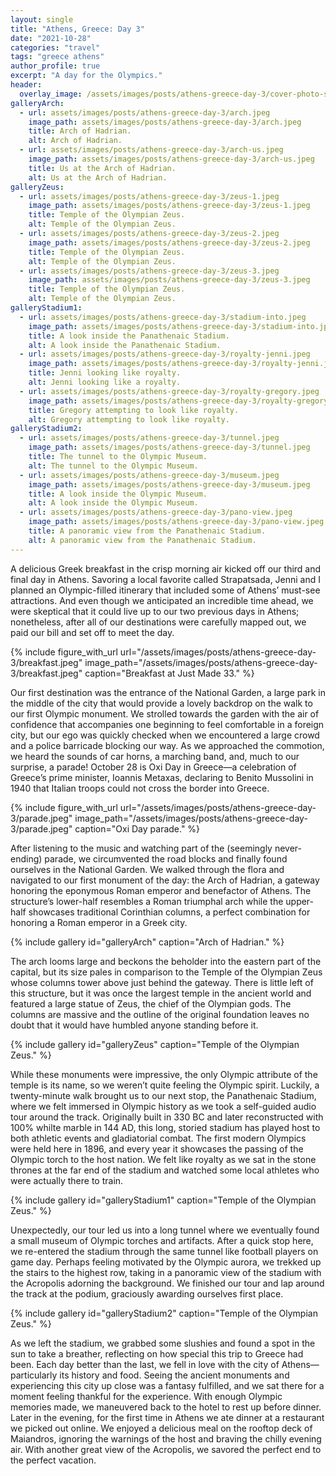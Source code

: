 ```yaml
---
layout: single
title: "Athens, Greece: Day 3"
date: "2021-10-28"
categories: "travel"
tags: "greece athens"
author_profile: true
excerpt: "A day for the Olympics."
header:
  overlay_image: /assets/images/posts/athens-greece-day-3/cover-photo-stadium.jpeg
galleryArch:
  - url: assets/images/posts/athens-greece-day-3/arch.jpeg
    image_path: assets/images/posts/athens-greece-day-3/arch.jpeg
    title: Arch of Hadrian.
    alt: Arch of Hadrian.
  - url: assets/images/posts/athens-greece-day-3/arch-us.jpeg
    image_path: assets/images/posts/athens-greece-day-3/arch-us.jpeg
    title: Us at the Arch of Hadrian.
    alt: Us at the Arch of Hadrian.
galleryZeus:
  - url: assets/images/posts/athens-greece-day-3/zeus-1.jpeg
    image_path: assets/images/posts/athens-greece-day-3/zeus-1.jpeg
    title: Temple of the Olympian Zeus.
    alt: Temple of the Olympian Zeus.
  - url: assets/images/posts/athens-greece-day-3/zeus-2.jpeg
    image_path: assets/images/posts/athens-greece-day-3/zeus-2.jpeg
    title: Temple of the Olympian Zeus.
    alt: Temple of the Olympian Zeus.
  - url: assets/images/posts/athens-greece-day-3/zeus-3.jpeg
    image_path: assets/images/posts/athens-greece-day-3/zeus-3.jpeg
    title: Temple of the Olympian Zeus.
    alt: Temple of the Olympian Zeus.
galleryStadium1:
  - url: assets/images/posts/athens-greece-day-3/stadium-into.jpeg
    image_path: assets/images/posts/athens-greece-day-3/stadium-into.jpeg
    title: A look inside the Panathenaic Stadium.
    alt: A look inside the Panathenaic Stadium.
  - url: assets/images/posts/athens-greece-day-3/royalty-jenni.jpeg
    image_path: assets/images/posts/athens-greece-day-3/royalty-jenni.jpeg
    title: Jenni looking like royalty.
    alt: Jenni looking like a royalty.
  - url: assets/images/posts/athens-greece-day-3/royalty-gregory.jpeg
    image_path: assets/images/posts/athens-greece-day-3/royalty-gregory.jpeg
    title: Gregory attempting to look like royalty.
    alt: Gregory attempting to look like royalty.
galleryStadium2:
  - url: assets/images/posts/athens-greece-day-3/tunnel.jpeg
    image_path: assets/images/posts/athens-greece-day-3/tunnel.jpeg
    title: The tunnel to the Olympic Museum.
    alt: The tunnel to the Olympic Museum.
  - url: assets/images/posts/athens-greece-day-3/museum.jpeg
    image_path: assets/images/posts/athens-greece-day-3/museum.jpeg
    title: A look inside the Olympic Museum.
    alt: A look inside the Olympic Museum.
  - url: assets/images/posts/athens-greece-day-3/pano-view.jpeg
    image_path: assets/images/posts/athens-greece-day-3/pano-view.jpeg
    title: A panoramic view from the Panathenaic Stadium.
    alt: A panoramic view from the Panathenaic Stadium.
---
```


A delicious Greek breakfast in the crisp morning air kicked off our third and final day in Athens. Savoring a local favorite called Strapatsada, Jenni and I planned an Olympic-filled itinerary that included some of Athens’ must-see attractions. And even though we anticipated an incredible time ahead, we were skeptical that it could live up to our two previous days in Athens; nonetheless, after all of our destinations were carefully mapped out, we paid our bill and set off to meet the day.

{% include figure_with_url
    url="/assets/images/posts/athens-greece-day-3/breakfast.jpeg"
    image_path="/assets/images/posts/athens-greece-day-3/breakfast.jpeg"
    caption="Breakfast at Just Made 33."
%}

Our first destination was the entrance of the National Garden, a large park in the middle of the city that would provide a lovely backdrop on the walk to our first Olympic monument. We strolled towards the garden with the air of confidence that accompanies one beginning to feel comfortable in a foreign city, but our ego was quickly checked when we encountered a large crowd and a police barricade blocking our way. As we approached the commotion, we heard the sounds of car horns, a marching band, and, much to our surprise, a parade! October 28 is Oxi Day in Greece—a celebration of Greece’s prime minister, Ioannis Metaxas, declaring to Benito Mussolini in 1940 that Italian troops could not cross the border into Greece.

{% include figure_with_url
    url="/assets/images/posts/athens-greece-day-3/parade.jpeg"
    image_path="/assets/images/posts/athens-greece-day-3/parade.jpeg"
    caption="Oxi Day parade."
%}

After listening to the music and watching part of the (seemingly never-ending) parade, we circumvented the road blocks and finally found ourselves in the National Garden. We walked through the flora and navigated to our first monument of the day: the Arch of Hadrian, a gateway honoring the eponymous Roman emperor and benefactor of Athens. The structure’s lower-half resembles a Roman triumphal arch while the upper-half showcases traditional Corinthian columns, a perfect combination for honoring a Roman emperor in a Greek city.

{% include gallery id="galleryArch" caption="Arch of Hadrian." %}

The arch looms large and beckons the beholder into the eastern part of the capital, but its size pales in comparison to the Temple of the Olympian Zeus whose columns tower above just behind the gateway. There is little left of this structure, but it was once the largest temple in the ancient world and featured a large statue of Zeus, the chief of the Olympian gods. The columns are massive and the outline of the original foundation leaves no doubt that it would have humbled anyone standing before it.

{% include gallery id="galleryZeus" caption="Temple of the Olympian Zeus." %}

While these monuments were impressive, the only Olympic attribute of the temple is its name, so we weren’t quite feeling the Olympic spirit. Luckily, a twenty-minute walk brought us to our next stop, the Panathenaic Stadium, where we felt immersed in Olympic history as we took a self-guided audio tour around the track. Originally built in 330 BC and later reconstructed with 100% whilte marble in 144 AD, this long, storied stadium has played host to both athletic events and gladiatorial combat. The first modern Olympics were held here in 1896, and every year it showcases the passing of the Olympic torch to the host nation. We felt like royalty as we sat in the stone thrones at the far end of the stadium and watched some local athletes who were actually there to train.

{% include gallery id="galleryStadium1" caption="Temple of the Olympian Zeus." %}

Unexpectedly, our tour led us into a long tunnel where we eventually found a small museum of Olympic torches and artifacts. After a quick stop here, we re-entered the stadium through the same tunnel like football players on game day. Perhaps feeling motivated by the Olympic aurora, we trekked up the stairs to the highest row, taking in a panoramic view of the stadium with the Acropolis adorning the background. We finished our tour and lap around the track at the podium, graciously awarding ourselves first place.

{% include gallery id="galleryStadium2" caption="Temple of the Olympian Zeus." %}

As we left the stadium, we grabbed some slushies and found a spot in the sun to take a breather, reflecting on how special this trip to Greece had been. Each day better than the last, we fell in love with the city of Athens—particularly its history and food. Seeing the ancient monuments and experiencing this city up close was a fantasy fulfilled, and we sat there for a moment feeling thankful for the experience. With enough Olympic memories made, we maneuvered back to the hotel to rest up before dinner. Later in the evening, for the first time in Athens we ate dinner at a restaurant we picked out online. We enjoyed a delicious meal on the rooftop deck of Maiandros, ignoring the warnings of the host and braving the chilly evening air. With another great view of the Acropolis, we savored the perfect end to the perfect vacation.
